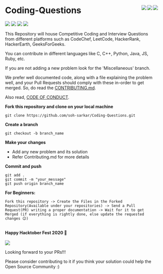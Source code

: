 # Coding-Questions <img align = "right" src ="https://img.shields.io/github/watchers/soh-sarkar/Coding-Questions?style=social"> <img align = "right" src ="https://img.shields.io/github/stars/soh-sarkar/Coding-Questions?style=social">    <img align = "right" src ="https://img.shields.io/github/forks/soh-sarkar/Coding-Questions?style=social">

<img src="https://img.shields.io/github/contributors/soh-sarkar/Coding-Questions">  <img src="https://img.shields.io/tokei/lines/github/soh-sarkar/Coding-Questions">           <img src="https://img.shields.io/github/last-commit/soh-sarkar/Coding-Questions">   <img src="https://img.shields.io/github/languages/count/soh-sarkar/Coding-Questions">

This Repository will house Competitive Coding and Interview Questions from different platforms such as CodeChef, LeetCode, HackerRank, HackerEarth, GeeksForGeeks. 

You can contribute in different languages like C, C++, Python, Java, JS, Ruby, etc. 

If you are not adding a new problem look for the 'Miscellaneous' branch.

We prefer well documented code, along with a file explaining the problem well, and your Pull Requests should comply with these in-order to get merged. So, do read the [CONTRIBUTING.md](https://github.com/soh-sarkar/Coding-Questions/blob/main/CONTRIBUTING.md).

Also read, [CODE OF CONDUCT](https://github.com/soh-sarkar/Coding-Questions/blob/main/CODE_OF_CONDUCT.md).

**Fork this repository and clone on your local machine**
```
git clone https://github.com/soh-sarkar/Coding-Questions.git
```

**Create a branch**  
```
git checkout -b branch_name
```

**Make your changes**
* Add any new problem and its solution
* Refer Contributing.md for more details

**Commit and push**
```
git add .
git commit -m "your_message"
git push origin branch_name
```

**For Beginners:**
```
Fork this repository -> Create the Files in the Forked Repository(Available under your repositories) -> Send a Pull Request(PR) writing a proper documentation -> Wait for it to get Merged (if everything is rightly done, else update the requested changes 😉) 

```

<p>
  <br>
  <b>Happy Hacktober Fest 2020 🤩</b>
  <br><br>
  <img src="https://miro.medium.com/max/650/1*aWqwVvUIrDFdvETmhKPRzw.png">
</p>

  

Looking forward to your PRs!!!

Please consider contributing to it if you think your solution could help the Open Source Community :)

